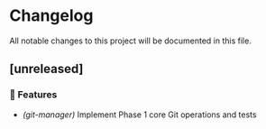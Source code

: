 # Changelog

All notable changes to this project will be documented in this file.

## [unreleased]

### 🚀 Features

- *(git-manager)* Implement Phase 1 core Git operations and tests

<!-- generated by git-cliff -->
